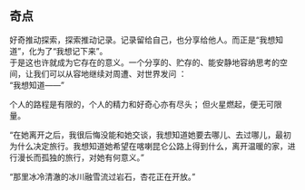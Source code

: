 ## 奇点

好奇推动探索，探索推动记录。记录留给自己，也分享给他人。而正是“我想知道”，化为了“我想记下来”。  
于是这也许就成为它存在的意义。一个分享的、贮存的、能安静地容纳思考的空间，让我们可以从容地继续对周遭、对世界发问 ：   
   “我想知道——”


个人的路程是有限的，个人的精力和好奇心亦有尽头； 但火星燃起，便无可限量。
	
“在她离开之后，我很后悔没能和她交谈，我想知道她要去哪儿、去过哪儿，最初为什么决定旅行。我想知道她希望在喀喇昆仑公路上得到什么，离开温暖的家，进行漫长而孤独的旅行，对她有何意义。”


“那里冰冷清澈的冰川融雪流过岩石，杏花正在开放。”  
